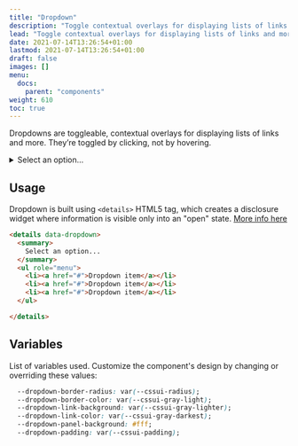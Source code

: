 ```yaml
---
title: "Dropdown"
description: "Toggle contextual overlays for displaying lists of links and more"
lead: "Toggle contextual overlays for displaying lists of links and more"
date: 2021-07-14T13:26:54+01:00
lastmod: 2021-07-14T13:26:54+01:00
draft: false
images: []
menu:
  docs:
    parent: "components"
weight: 610
toc: true
---
```


Dropdowns are toggleable, contextual overlays for displaying lists of links and more. They’re toggled by clicking, not by hovering.

<div class="preview">
  <link rel="stylesheet" href="/cssui/cssui.min.css">
  <link rel="stylesheet" href="/cssui/cssui.dropdown.min.css">

  <details data-dropdown>
    <summary>
      Select an option...
    </summary>
    <ul role="menu">
      <li><a href="#">Dropdown item</a></li>
      <li><a href="#">Dropdown item</a></li>
      <li><a href="#">Dropdown item</a></li>
    </ul>
  
  </details>
</div>

## Usage

Dropdown is built using `<details>` HTML5 tag, which creates a disclosure widget where information is visible only into an "open" state. [More info here](https://developer.mozilla.org/en-US/docs/Web/HTML/Element/details?retiredLocale=it)

```html
<details data-dropdown>
  <summary>
    Select an option...
  </summary>
  <ul role="menu">
    <li><a href="#">Dropdown item</a></li>
    <li><a href="#">Dropdown item</a></li>
    <li><a href="#">Dropdown item</a></li>
  </ul>

</details>
```

## Variables

List of variables used. Customize the component's design by changing or overriding these values:

```css
  --dropdown-border-radius: var(--cssui-radius);
  --dropdown-border-color: var(--cssui-gray-light);
  --dropdown-link-background: var(--cssui-gray-lighter);
  --dropdown-link-color: var(--cssui-gray-darkest);
  --dropdown-panel-background: #fff;
  --dropdown-padding: var(--cssui-padding);
```
